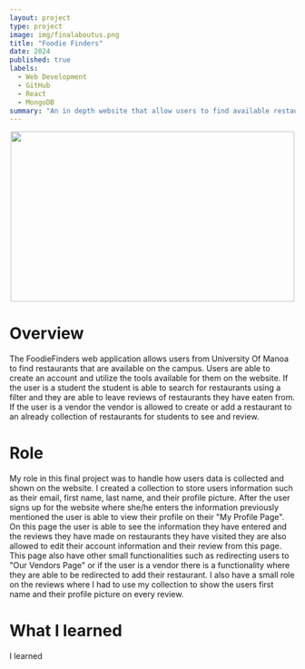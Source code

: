 ```yaml
---
layout: project
type: project
image: img/finalaboutus.png
title: "Foodie Finders"
date: 2024
published: true
labels:
  - Web Development
  - GitHub
  - React
  - MongoDB
summary: "An in depth website that allow users to find available restaurants they can eat at near their campus "
---
```


<div style="text-align:center">
<img  width="500" height="300" src="../finalproject.png" />
</div>

# Overview

The FoodieFinders web application allows users from University Of Manoa  to find restaurants that are available on the campus. Users are able to create an account and utilize the tools available for them on the website. If the user is a student the student is able to search for restaurants using a filter and they are able to leave reviews of restaurants they have eaten from. If the user is a vendor the vendor is allowed to create or add a restaurant to an already collection of restaurants for students to see and review.

# Role

My role in this final project was to handle how users data is collected and shown on the website. I created a collection to store users information such as their email, first name, last name, and their profile picture. After the user signs up for the website where she/he enters the information previously mentioned the user is able to view their profile on their "My Profile Page". On this page the user is able to see the information they have entered and the reviews they have made on restaurants they have visited they are also allowed to edit their account information and their review from this page. This page also have other small functionalities such as redirecting users to "Our Vendors Page" or if the user is a vendor there is a functionality where they are able to be redirected to add their restaurant. I also have a small role on the reviews where I had to use my collection to show the users first name and their profile picture on every review.

# What I learned

I learned 
